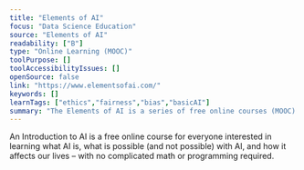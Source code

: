 ```yaml
---
title: "Elements of AI"
focus: "Data Science Education"
source: "Elements of AI"
readability: ["B"]
type: "Online Learning (MOOC)"
toolPurpose: []
toolAccessibilityIssues: []
openSource: false
link: "https://www.elementsofai.com/"
keywords: []
learnTags: ["ethics","fairness","bias","basicAI"]
summary: "The Elements of AI is a series of free online courses (MOOC) created by Reaktor and the University of Helsinki to educate a broad group of people on what AI is, what AI can be used for and how AI is created. "
---
```

An Introduction to AI is a free online course for everyone interested in learning what AI is, what is possible (and not possible) with AI, and how it affects our lives – with no complicated math or programming required.

